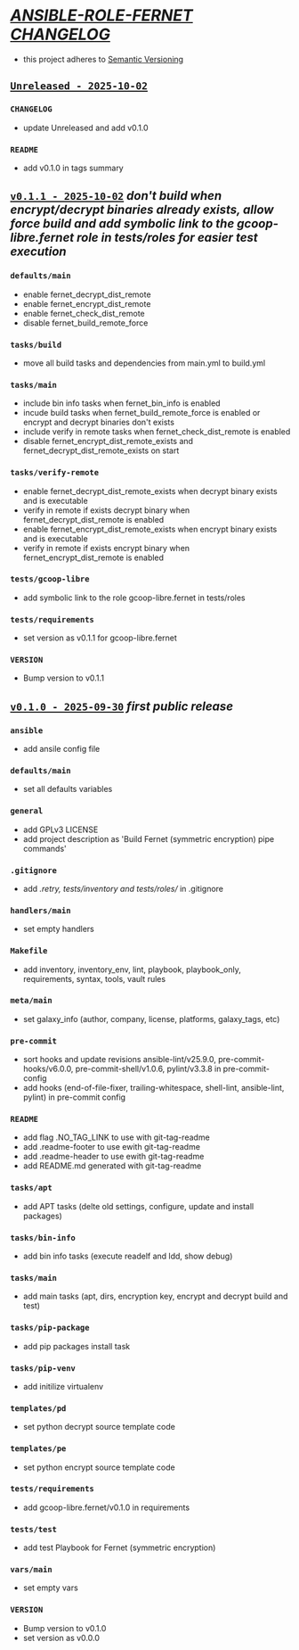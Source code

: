 # [_ANSIBLE-ROLE-FERNET CHANGELOG_](https://github.com/gcoop-libre/ansible-role-fernet)

 - this project adheres to [Semantic Versioning](https://semver.org/spec/v2.0.0.html)

## [`Unreleased - 2025-10-02`](https://github.com/gcoop-libre/ansible-role-fernet/-/compare/v0.1.1...develop)


### `CHANGELOG`

- update Unreleased and add v0.1.0

### `README`

- add v0.1.0 in tags summary

## [`v0.1.1 - 2025-10-02`](https://github.com/gcoop-libre/ansible-role-fernet/-/compare/v0.1.0...v0.1.1) _don't build when encrypt/decrypt binaries already exists, allow force build and add symbolic link to the gcoop-libre.fernet role in tests/roles for easier test execution_


### `defaults/main`

- enable fernet_decrypt_dist_remote
- enable fernet_encrypt_dist_remote
- enable fernet_check_dist_remote
- disable fernet_build_remote_force

### `tasks/build`

- move all build tasks and dependencies from main.yml to build.yml

### `tasks/main`

- include bin info tasks when fernet_bin_info is enabled
- incude build tasks when fernet_build_remote_force is enabled or encrypt and decrypt binaries don't exists
- include verify in remote tasks when fernet_check_dist_remote is enabled
- disable fernet_encrypt_dist_remote_exists and fernet_decrypt_dist_remote_exists on start

### `tasks/verify-remote`

- enable fernet_decrypt_dist_remote_exists when decrypt binary exists and is executable
- verify in remote if exists decrypt binary when fernet_decrypt_dist_remote is enabled
- enable fernet_encrypt_dist_remote_exists when encrypt binary exists and is executable
- verify in remote if exists encrypt binary when fernet_encrypt_dist_remote is enabled

### `tests/gcoop-libre`

- add symbolic link to the role gcoop-libre.fernet in tests/roles

### `tests/requirements`

- set version as v0.1.1 for gcoop-libre.fernet

### `VERSION`

- Bump version to v0.1.1

## [`v0.1.0 - 2025-09-30`](https://github.com/gcoop-libre/ansible-role-fernet/-/compare/6a33d07...v0.1.0) _first public release_


### `ansible`

- add ansile config file

### `defaults/main`

- set all defaults variables

### `general`

- add GPLv3 LICENSE
- add project description as 'Build Fernet (symmetric encryption) pipe commands'

### `.gitignore`

- add *.retry, tests/inventory and tests/roles/* in .gitignore

### `handlers/main`

- set empty handlers

### `Makefile`

- add inventory, inventory_env, lint, playbook, playbook_only, requirements, syntax, tools, vault rules

### `meta/main`

- set galaxy_info (author, company, license, platforms, galaxy_tags, etc)

### `pre-commit`

- sort hooks and update revisions ansible-lint/v25.9.0, pre-commit-hooks/v6.0.0, pre-commit-shell/v1.0.6, pylint/v3.3.8 in pre-commit-config
- add hooks (end-of-file-fixer, trailing-whitespace, shell-lint, ansible-lint, pylint) in pre-commit config

### `README`

- add flag .NO_TAG_LINK to use with git-tag-readme
- add .readme-footer to use ewith git-tag-readme
- add .readme-header to use ewith git-tag-readme
- add README.md generated with git-tag-readme

### `tasks/apt`

- add APT tasks (delte old settings, configure, update and install packages)

### `tasks/bin-info`

- add bin info tasks (execute readelf and ldd, show debug)

### `tasks/main`

- add main tasks (apt, dirs, encryption key, encrypt and decrypt build and test)

### `tasks/pip-package`

- add pip packages install task

### `tasks/pip-venv`

- add initilize virtualenv

### `templates/pd`

- set python decrypt source template code

### `templates/pe`

- set python encrypt source template code

### `tests/requirements`

- add gcoop-libre.fernet/v0.1.0 in requirements

### `tests/test`

- add test Playbook for Fernet (symmetric encryption)

### `vars/main`

- set empty vars

### `VERSION`

- Bump version to v0.1.0
- set version as v0.0.0
